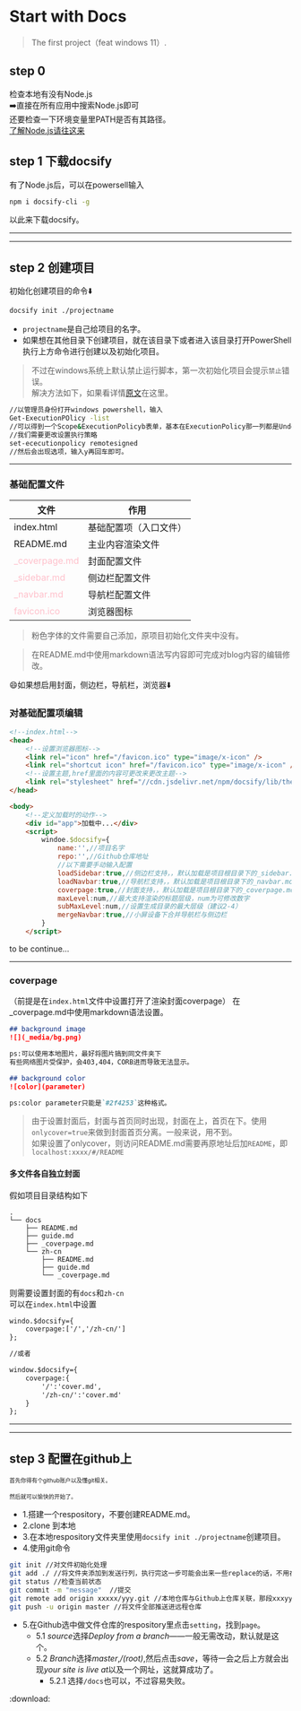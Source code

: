 # Start with Docs

> The first project（feat windows 11）.



## step 0
检查本地有没有Node.js<br>:arrow_right:直接在所有应用中搜索Node.js即可<br>还要检查一下环境变量里PATH是否有其路径。
<a href="https://www.runoob.com/nodejs/nodejs-tutorial.html"><br>了解Node.js请往这来</a>

## step 1 下载docsify
有了Node.js后，可以在powersell输入<br>
```Bash
npm i docsify-cli -g
```
以此来下载docsify。

----
----

## step 2 创建项目

初始化创建项目的命令:arrow_down:
```Bash
docsify init ./projectname
```
- `projectname`是自己给项目的名字。
- 如果想在其他目录下创建项目，就在该目录下或者进入该目录打开PowerShell执行上方命令进行创建以及初始化项目。
  
>不过在windows系统上默认禁止运行脚本，第一次初始化项目会提示`禁止`错误。<br>解决方法如下，如果看详情[原文](https://blog.csdn.net/m0_60698858/article/details/123664109)在这里。
```Bash
//以管理员身份打开windows powershell，输入
Get-ExecutionPOlicy -list
//可以得到一个Scope&ExecutionPolicyb表单，基本在ExecutionPolicy那一列都是Undefined的值——有效的执行策略是RemoteSigned，当前用户的执行策略优先于为本地计算机设置的策略。
//我们需要更改设置执行策略
set-ececutionpolicy remotesigned
//然后会出现选项，输入y再回车即可。
```

----

### 基础配置文件

|文件|作用|
|---|---|
|index.html|基础配置项（入口文件）|
|README.md|主业内容渲染文件|
|<font color=pink>_coverpage.md</font>|封面配置文件|
|<font color=pink>_sidebar.md</font>|侧边栏配置文件|
|<font color=pink>_navbar.md</font>|导航栏配置文件|
|<font color=pink>favicon.ico</font>|浏览器图标|

>粉色字体的文件需要自己添加，原项目初始化文件夹中没有。

>在README.md中使用markdown语法写内容即可完成对blog内容的编辑修改。

:smile:如果想启用封面，侧边栏，导航栏，浏览器:arrow_down:

### 对基础配置项编辑

```html
<!--index.html-->
<head>
    <!--设置浏览器图标-->
    <link rel="icon" href="/favicon.ico" type="image/x-icon" />
    <link rel="shortcut icon" href="/favicon.ico" type="image/x-icon" />
    <!--设置主题,href里面的内容可更改来更改主题-->
    <link rel="stylesheet" href="//cdn.jsdelivr.net/npm/docsify/lib/theme/vue.css">
</head>

<body>
    <!--定义加载时的动作-->
    <div id="app">加载中...</div>
    <script>
        windoe.$docsify={
            name:'',//项目名字
            repo:'',//Github仓库地址
            //以下需要手动输入配置
            loadSidebar:true,//侧边栏支持，，默认加载是项目根目录下的_sidebar.md文件
            loadNavbar:true,//导航栏支持，，默认加载是项目根目录下的_navbar.md文件
            coverpage:true,//封面支持，，默认加载是项目根目录下的_coverpage.md文件
            maxLevel:num,//最大支持渲染的标题层级，num为可修改数字
            subMaxLevel:num,//设置生成目录的最大层级（建议2-4）
            mergeNavbar:true,//小屏设备下合并导航栏与侧边栏
        }
    </script>
```
to be continue...

----

### coverpage
（前提是在`index.html`文件中设置打开了渲染封面coverpage）
在_coverpage.md中使用markdown语法设置。
```markdown
## background image
![](_media/bg.png)

ps:可以使用本地图片，最好将图片搞到同文件夹下
有些网络图片受保护，会403,404，CORB进而导致无法显示。

## background color
![color](parameter)

ps:color parameter只能是`#2f4253`这种格式。

```

>由于设置封面后，封面与首页同时出现，封面在上，首页在下。使用`onlycover=true`来做到封面首页分离。一般来说，用不到。<br>如果设置了onlycover，则访问README.md需要再原地址后加`README`，即`localhost:xxxx/#/README`

#### 多文件各自独立封面


假如项目目录结构如下
```text
.
└── docs
    ├── README.md
    ├── guide.md
    ├── _coverpage.md
    └── zh-cn
        ├── README.md
        ├── guide.md
        └── _coverpage.md
```
则需要设置封面的有`docs`和`zh-cn`<br>可以在`index.html`中设置<br>
```html
windo.$docsify={
    coverpage:['/','/zh-cn/']
};

//或者

window.$docsify={
    coverpage:{
        '/':'cover.md',
        '/zh-cn/':'cover.md'
    }
};

```

----
----

## step 3 配置在github上

<font size=1>首先你得有个github账户以及懂git相关。

然后就可以愉快的开始了。</font>

- 1.搭建一个respository，不要创建README.md。
- 2.clone 到本地
- 3.在本地respository文件夹里使用`docsify init ./projectname`创建项目。
- 4.使用git命令<br>
```Bash
git init //对文件初始化处理
git add ./ //将文件夹添加到发送行列，执行完这一步可能会出来一些replace的话，不用在意。
git status //检查当前状态
git commit -m "message"  //提交
git remote add origin xxxxx/yyy.git //本地仓库与Github上仓库关联，那段xxxyyy就是GitHub仓库名
git push -u origin master //将文件全部推送进远程仓库
```

- 5.在Github选中做文件仓库的respository里点击`setting`，找到`page`。
  - 5.1 *source*选择*Deploy from a branch*——一般无需改动，默认就是这个。
  - 5.2 *Branch*选择*master*,*/(root)*,然后点击*save*，等待一会之后上方就会出现*your site is live at*以及一个网址，这就算成功了。
    - 5.2.1 选择`/docs`也可以，不过容易失败。

:download: